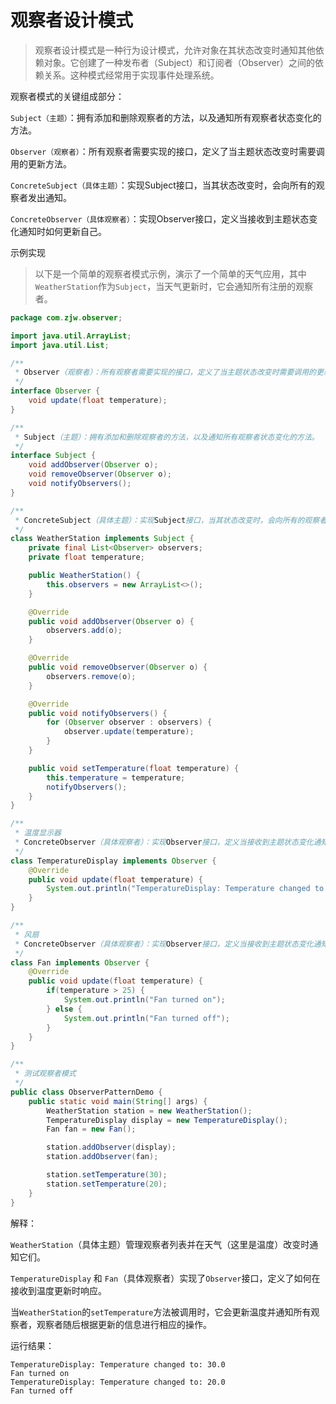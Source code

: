 # 观察者设计模式

> 观察者设计模式是一种行为设计模式，允许对象在其状态改变时通知其他依赖对象。它创建了一种发布者（Subject）和订阅者（Observer）之间的依赖关系。这种模式经常用于实现事件处理系统。

观察者模式的关键组成部分：

`Subject（主题）`：拥有添加和删除观察者的方法，以及通知所有观察者状态变化的方法。

`Observer（观察者）`：所有观察者需要实现的接口，定义了当主题状态改变时需要调用的更新方法。

`ConcreteSubject（具体主题）`：实现Subject接口，当其状态改变时，会向所有的观察者发出通知。

`ConcreteObserver（具体观察者）`：实现Observer接口，定义当接收到主题状态变化通知时如何更新自己。

示例实现

> 以下是一个简单的观察者模式示例，演示了一个简单的天气应用，其中`WeatherStation`作为`Subject`，当天气更新时，它会通知所有注册的观察者。

```java
package com.zjw.observer;

import java.util.ArrayList;
import java.util.List;

/**
 * Observer（观察者）：所有观察者需要实现的接口，定义了当主题状态改变时需要调用的更新方法。
 */
interface Observer {
    void update(float temperature);
}

/**
 * Subject（主题）：拥有添加和删除观察者的方法，以及通知所有观察者状态变化的方法。
 */
interface Subject {
    void addObserver(Observer o);
    void removeObserver(Observer o);
    void notifyObservers();
}

/**
 * ConcreteSubject（具体主题）：实现Subject接口，当其状态改变时，会向所有的观察者发出通知。
 */
class WeatherStation implements Subject {
    private final List<Observer> observers;
    private float temperature;

    public WeatherStation() {
        this.observers = new ArrayList<>();
    }

    @Override
    public void addObserver(Observer o) {
        observers.add(o);
    }

    @Override
    public void removeObserver(Observer o) {
        observers.remove(o);
    }

    @Override
    public void notifyObservers() {
        for (Observer observer : observers) {
            observer.update(temperature);
        }
    }

    public void setTemperature(float temperature) {
        this.temperature = temperature;
        notifyObservers();
    }
}

/**
 * 温度显示器
 * ConcreteObserver（具体观察者）：实现Observer接口，定义当接收到主题状态变化通知时如何更新自己。
 */
class TemperatureDisplay implements Observer {
    @Override
    public void update(float temperature) {
        System.out.println("TemperatureDisplay: Temperature changed to: " + temperature);
    }
}

/**
 * 风扇
 * ConcreteObserver（具体观察者）：实现Observer接口，定义当接收到主题状态变化通知时如何更新自己。
 */
class Fan implements Observer {
    @Override
    public void update(float temperature) {
        if(temperature > 25) {
            System.out.println("Fan turned on");
        } else {
            System.out.println("Fan turned off");
        }
    }
}

/**
 * 测试观察者模式
 */
public class ObserverPatternDemo {
    public static void main(String[] args) {
        WeatherStation station = new WeatherStation();
        TemperatureDisplay display = new TemperatureDisplay();
        Fan fan = new Fan();

        station.addObserver(display);
        station.addObserver(fan);

        station.setTemperature(30);
        station.setTemperature(20);
    }
}
```

解释：

`WeatherStation`（具体主题）管理观察者列表并在天气（这里是温度）改变时通知它们。

`TemperatureDisplay` 和 `Fan`（具体观察者）实现了`Observer`接口，定义了如何在接收到温度更新时响应。

当`WeatherStation`的`setTemperature`方法被调用时，它会更新温度并通知所有观察者，观察者随后根据更新的信息进行相应的操作。

运行结果：

```
TemperatureDisplay: Temperature changed to: 30.0
Fan turned on
TemperatureDisplay: Temperature changed to: 20.0
Fan turned off
```